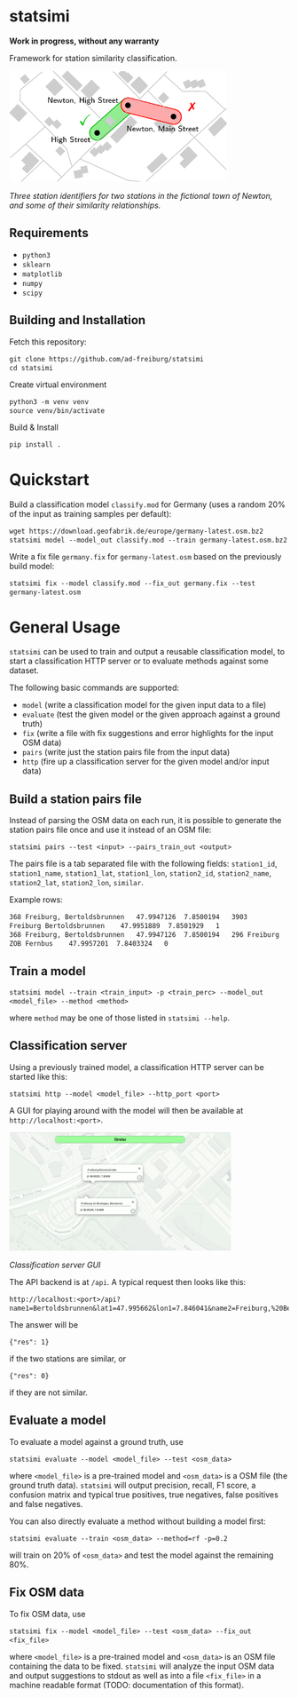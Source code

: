 # statsimi

**Work in progress, without any warranty**

Framework for station similarity classification.

[![Two stations, marked by 3 station identifiers, in the fictional town of Newton.](example_res.png?raw=true)](example.png?raw=true)

*Three station identifiers for two stations in the fictional town of Newton, and some of their similarity relationships.*

## Requirements

 * `python3`
 * `sklearn`
 * `matplotlib`
 * `numpy`
 * `scipy`

## Building and Installation

Fetch this repository:

```
git clone https://github.com/ad-freiburg/statsimi
cd statsimi
```
Create virtual environment
```
python3 -m venv venv
source venv/bin/activate
```
Build & Install
```
pip install .
```

# Quickstart

Build a classification model `classify.mod` for Germany (uses a random 20% of the input as training samples per default):

```
wget https://download.geofabrik.de/europe/germany-latest.osm.bz2
statsimi model --model_out classify.mod --train germany-latest.osm.bz2
```

Write a fix file `germany.fix` for `germany-latest.osm` based on the previously build model:

```
statsimi fix --model classify.mod --fix_out germany.fix --test germany-latest.osm
```

# General Usage

`statsimi` can be used to train and output a reusable classification model, to start a classification HTTP server or to evaluate methods against some dataset.

The following basic commands are supported:

* `model` (write a classification model for the given input data to a file)
* `evaluate` (test the given model or the given approach against a ground truth)
* `fix`	(write a file with fix suggestions and error highlights for the input OSM data)
* `pairs` (write just the station pairs file from the input data)
* `http` (fire up a classification server for the given model and/or input data)

## Build a station pairs file

Instead of parsing the OSM data on each run, it is possible to generate the station pairs file once and use it instead of an OSM file:

```
statsimi pairs --test <input> --pairs_train_out <output>
```

The pairs file is a tab separated file with the following fields: `station1_id`, `station1_name`, `station1_lat`, `station1_lon`, `station2_id`, `station2_name`, `station2_lat`, `station2_lon`, `similar`.

Example rows:

```
368	Freiburg, Bertoldsbrunnen	47.9947126	7.8500194	3903	Freiburg Bertoldsbrunnen	47.9951889	7.8501929	1
368	Freiburg, Bertoldsbrunnen	47.9947126	7.8500194	296	Freiburg ZOB Fernbus	47.9957201	7.8403324	0
```

## Train a model
```
statsimi model --train <train_input> -p <train_perc> --model_out <model_file> --method <method>
```
where `method` may be one of those listed in `statsimi --help`.

## Classification server
Using a previously trained model, a classification HTTP server can be started like this:
```
statsimi http --model <model_file> --http_port <port>
```

A GUI for playing around with the model will then be available at `http://localhost:<port>`.

[![Classification server GUI.](gui_res.png?raw=true)](gui.png?raw=true)

*Classification server GUI*

The API backend is at `/api`. A typical request then looks like this:
```
http://localhost:<port>/api?name1=Bertoldsbrunnen&lat1=47.995662&lon1=7.846041&name2=Freiburg,%20Bertoldsbrunnen&lat2=47.995321&lon2=7.846341
```

The answer will be

```
{"res": 1}
```
if the two stations are similar, or
```
{"res": 0}
```
if they are not similar.

## Evaluate a model

To evaluate a model against a ground truth, use

```
statsimi evaluate --model <model_file> --test <osm_data>
```

where `<model_file>` is a pre-trained model and `<osm_data>` is a OSM file (the ground truth data). `statsimi` will output precision, recall, F1 score, a confusion matrix and typical true positives, true negatives, false positives and false negatives.

You can also directly evaluate a method without building a model first:

```
statsimi evaluate --train <osm_data> --method=rf -p=0.2
```

will train on 20% of ``<osm_data>`` and test the model against the remaining 80%.

## Fix OSM data

To fix OSM data, use

```
statsimi fix --model <model_file> --test <osm_data> --fix_out <fix_file>
```

where `<model_file>` is a pre-trained model and `<osm_data>` is an OSM file containing the data to be fixed. `statsimi` will analyze the input OSM data and output suggestions to stdout as well as into a file `<fix_file>` in a machine readable format (TODO: documentation of this format).
